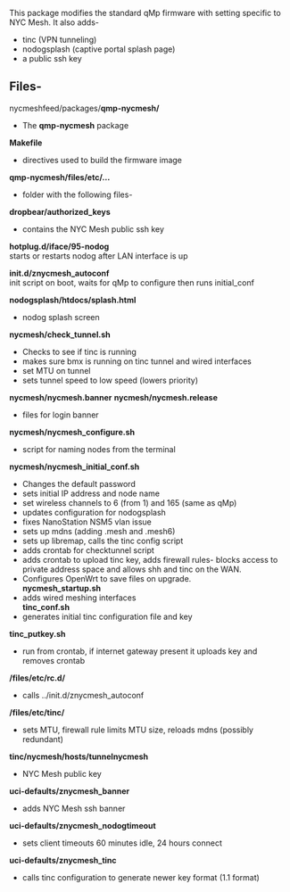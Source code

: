 This package modifies the standard qMp firmware with setting specific to NYC Mesh. It also adds-
* tinc (VPN tunneling)
* nodogsplash (captive portal splash page)
* a public ssh key
 

## Files-  
nycmeshfeed/packages/**qmp-nycmesh/**  
* The **qmp-nycmesh** package  

**Makefile**  
* directives used to build the firmware image

**qmp-nycmesh/files/etc/...**  
* folder with the following files-  

**dropbear/authorized_keys**  
* contains the NYC Mesh public ssh key

**hotplug.d/iface/95-nodog**  
starts or restarts nodog after LAN interface is up

**init.d/znycmesh_autoconf**  
	init script on boot, waits for qMp to configure then runs initial_conf

**nodogsplash/htdocs/splash.html**  
* nodog splash screen

**nycmesh/check_tunnel.sh**
* Checks to see if tinc is running  
* makes sure bmx is running on tinc tunnel and wired interfaces  
* set MTU on tunnel  
* sets tunnel speed to low speed (lowers priority)  

**nycmesh/nycmesh.banner**
**nycmesh/nycmesh.release**  
* files for login banner  

**nycmesh/nycmesh_configure.sh**
* script for naming nodes from the terminal
		
**nycmesh/nycmesh_initial_conf.sh** 
* Changes the default password
* sets initial IP address and node name
* set wireless channels to 6 (from 1) and 165 (same as qMp)
* updates configuration for nodogsplash
* fixes NanoStation NSM5 vlan issue
* sets up mdns (adding .mesh and .mesh6)
* sets up libremap, calls the tinc config script
* adds crontab for checktunnel script
* adds crontab to upload tinc key, adds firewall rules- blocks access to private address space and allows shh and tinc on the WAN. 
* Configures OpenWrt to save files on upgrade.  
**nycmesh_startup.sh**
* adds wired meshing interfaces  
**tinc_conf.sh**
* generates initial tinc configuration file and key

**tinc_putkey.sh**
* run from crontab, if internet gateway present it uploads key and removes crontab

**/files/etc/rc.d/**
* calls ../init.d/znycmesh_autoconf

**/files/etc/tinc/**
* sets MTU, firewall rule limits MTU size, reloads mdns (possibly redundant)

**tinc/nycmesh/hosts/tunnelnycmesh**
* NYC Mesh public key

**uci-defaults/znycmesh_banner**
* adds NYC Mesh ssh banner

**uci-defaults/znycmesh_nodogtimeout**
* sets client timeouts 60 minutes idle, 24 hours connect

**uci-defaults/znycmesh_tinc**
* calls tinc configuration to generate newer key format (1.1 format)


